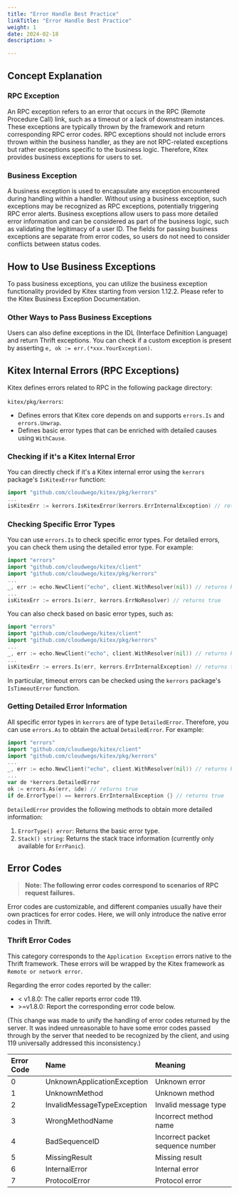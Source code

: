 ```yaml
---
title: "Error Handle Best Practice"
linkTitle: "Error Handle Best Practice"
weight: 1
date: 2024-02-18
description: >

---
```


## Concept Explanation

### RPC Exception

An RPC exception refers to an error that occurs in the RPC (Remote Procedure Call) link, such as a timeout or a lack of downstream instances. These exceptions are typically thrown by the framework and return corresponding RPC error codes. RPC exceptions should not include errors thrown within the business handler, as they are not RPC-related exceptions but rather exceptions specific to the business logic. Therefore, Kitex provides business exceptions for users to set.

### Business Exception

A business exception is used to encapsulate any exception encountered during handling within a handler. Without using a business exception, such exceptions may be recognized as RPC exceptions, potentially triggering RPC error alerts. Business exceptions allow users to pass more detailed error information and can be considered as part of the business logic, such as validating the legitimacy of a user ID. The fields for passing business exceptions are separate from error codes, so users do not need to consider conflicts between status codes.

## How to Use Business Exceptions

To pass business exceptions, you can utilize the business exception functionality provided by Kitex starting from version 1.12.2. Please refer to the Kitex Business Exception Documentation.

### Other Ways to Pass Business Exceptions

Users can also define exceptions in the IDL (Interface Definition Language) and return Thrift exceptions. You can check if a custom exception is present by asserting `e, ok := err.(*xxx.YourException)`.

## Kitex Internal Errors (RPC Exceptions)

Kitex defines errors related to RPC in the following package directory:

`kitex/pkg/kerrors`:

- Defines errors that Kitex core depends on and supports `errors.Is` and `errors.Unwrap`.
- Defines basic error types that can be enriched with detailed causes using `WithCause`.

### Checking if it's a Kitex Internal Error

You can directly check if it's a Kitex internal error using the `kerrors` package's `IsKitexError` function:

```go
import "github.com/cloudwego/kitex/pkg/kerrors"
...
isKitexErr := kerrors.IsKitexError(kerrors.ErrInternalException) // returns true
```

### Checking Specific Error Types

You can use `errors.Is` to check specific error types. For detailed errors, you can check them using the detailed error type. For example:

```go
import "errors"
import "github.com/cloudwego/kitex/client"
import "github.com/cloudwego/kitex/pkg/kerrors"
...
_, err := echo.NewClient("echo", client.WithResolver(nil)) // returns kerrors.ErrNoResolver
...
isKitexErr := errors.Is(err, kerrors.ErrNoResolver) // returns true
```

You can also check based on basic error types, such as:

```go
import "errors"
import "github.com/cloudwego/kitex/client"
import "github.com/cloudwego/kitex/pkg/kerrors"
...
_, err := echo.NewClient("echo", client.WithResolver(nil)) // returns kerrors.ErrNoResolver
...
isKitexErr := errors.Is(err, kerrors.ErrInternalException) // returns true
```

In particular, timeout errors can be checked using the `kerrors` package's `IsTimeoutError` function.

### Getting Detailed Error Information

All specific error types in `kerrors` are of type `DetailedError`. Therefore, you can use `errors.As` to obtain the actual `DetailedError`. For example:

```go
import "errors"
import "github.com/cloudwego/kitex/client"
import "github.com/cloudwego/kitex/pkg/kerrors"
...
_, err := echo.NewClient("echo", client.WithResolver(nil)) // returns kerrors.ErrNoResolver
...
var de *kerrors.DetailedError
ok := errors.As(err, &de) // returns true
if de.ErrorType() == kerrors.ErrInternalException {} // returns true
```

`DetailedError` provides the following methods to obtain more detailed information:

1. `ErrorType() error`: Returns the basic error type.
2. `Stack() string`: Returns the stack trace information (currently only available for `ErrPanic`).

## Error Codes

> **Note: The following error codes correspond to scenarios of RPC request failures.**

Error codes are customizable, and different companies usually have their own practices for error codes. Here, we will only introduce the native error codes in Thrift.

### Thrift Error Codes

This category corresponds to the `Application Exception` errors native to the Thrift framework. These errors will be wrapped by the Kitex framework as `Remote or network error`.

Regarding the error codes reported by the caller:

- < v1.8.0: The caller reports error code 119.
- \>=v1.8.0: Report the corresponding error code below.

(This change was made to unify the handling of error codes returned by the server. It was indeed unreasonable to have some error codes passed through by the server that needed to be recognized by the client, and using 119 universally addressed this inconsistency.)

| **Error Code** | **Name**                    | **Meaning**                      |
| :------------- | :-------------------------- | :------------------------------- |
| 0              | UnknownApplicationException | Unknown error                    |
| 1              | UnknownMethod               | Unknown method                   |
| 2              | InvalidMessageTypeException | Invalid message type             |
| 3              | WrongMethodName             | Incorrect method name            |
| 4              | BadSequenceID               | Incorrect packet sequence number |
| 5              | MissingResult               | Missing result                   |
| 6              | InternalError               | Internal error                   |
| 7              | ProtocolError               | Protocol error                   |